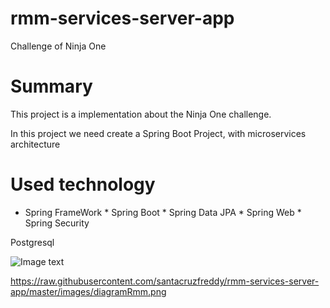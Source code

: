 # rmm-services-server-app
Challenge of Ninja One

# Summary

This project is a implementation about the Ninja One challenge.

In this project we need create a Spring Boot Project, with microservices architecture 

# Used technology

* Spring FrameWork * Spring Boot * Spring Data JPA * Spring Web * Spring Security

Postgresql  

![Image text](https://github.com/santacruzfreddy/rmm-services-server-app/blob/master/images/diagramRmm.png)

https://raw.githubusercontent.com/santacruzfreddy/rmm-services-server-app/master/images/diagramRmm.png
